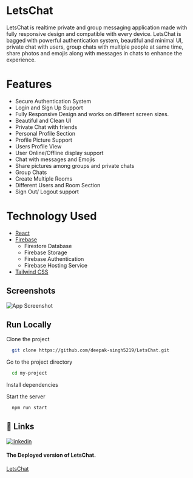 
# LetsChat

LetsChat is realtime private and group messaging application made with fully responsive design and compatible with every device. LetsChat is bagged with powerful authentication system, beautiful and minimal UI, private chat with users, group chats with multiple people at same time, share photos and emojis along with messages in chats to enhance the experience.



# Features

- Secure Authentication System
- Login and Sign Up Support
- Fully Responsive Design and works on different screen sizes.
- Beautiful and Clean UI
- Private Chat with friends
- Personal Profile Section
- Profile Picture Support
- Users Profile View
- User Online/Offline display support
- Chat with messages and Emojis
- Share pictures among groups and private chats
- Group Chats
- Create Multiple Rooms
- Different Users and Room Section
- Sign Out/ Logout support


# Technology Used

- [React](https://reactjs.org/)
- [Firebase](https://firebase.google.com/)
  - Firestore Database
  - Firebase Storage
  - Firebase Authentication
  - Firebase Hosting Service
- [Tailwind CSS](https://tailwindcss.com/)



## Screenshots

![App Screenshot](https://via.placeholder.com/468x300?text=App+Screenshot+Here)


## Run Locally

Clone the project

```bash
  git clone https://github.com/deepak-singh5219/LetsChat.git
```

Go to the project directory

```bash
  cd my-project
```

Install dependencies



Start the server

```bash
  npm run start
```


## 🔗 Links
[![linkedin](https://img.shields.io/badge/linkedin-0A66C2?style=for-the-badge&logo=linkedin&logoColor=white)](https://www.linkedin.com/in/deepaksingh5219/)
#### The Deployed version of LetsChat.
[LetsChat](https://letschat-7345c.web.app/)
